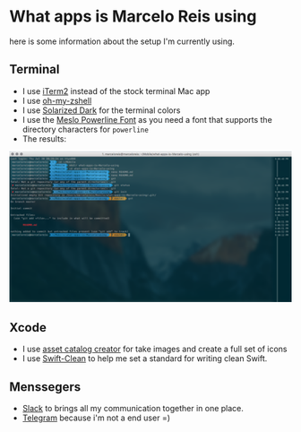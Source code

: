 # What apps is Marcelo Reis using

here is some information about the setup I'm currently using.

## Terminal
* I use [iTerm2](https://www.iterm2.com/) instead of the stock terminal Mac app
* I use [oh-my-zshell](https://github.com/robbyrussell/oh-my-zsh)
* I use [Solarized Dark](http://ethanschoonover.com/solarized) for the terminal colors
* I use the [Meslo Powerline Font](https://github.com/powerline/fonts/blob/master/Meslo/Meslo%20LG%20M%20DZ%20Regular%20for%20Powerline.otf) as you need a font that supports the directory characters for `powerline`
* The results:

![term](term.png)

## Xcode
* I use [asset catalog creator](https://itunes.apple.com/br/app/asset-catalog-creator-free/id866571115?l=en&mt=12) for take images and create a full set of icons
* I use [Swift-Clean](http://www.swiftcleanapp.com/) to help me set a standard for writing clean Swift.

## Menssegers
* [Slack](https://itunes.apple.com/br/app/slack/id803453959?l=en&mt=12) to brings all my communication together in one place.
* [Telegram](https://itunes.apple.com/br/app/telegram-desktop/id946399090?l=en&mt=12) because i'm not a end user =)
